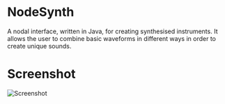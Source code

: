 # NodeSynth
A nodal interface, written in Java, for creating synthesised instruments. It allows the user to combine basic waveforms in different ways in order to create unique sounds.

# Screenshot
![Screenshot](http://i.imgur.com/619Lm2J.png)
